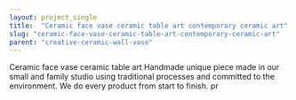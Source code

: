 ```yaml
---
layout: project_single
title:  "Ceramic face vase ceramic table art contemporary ceramic art"
slug: "ceramic-face-vase-ceramic-table-art-contemporary-ceramic-art"
parent: "creative-ceramic-wall-vase"
---
```

Ceramic face vase ceramic table art Handmade unique piece made in our small and family studio using traditional processes and committed to the environment. We do every product from start to finish. pr